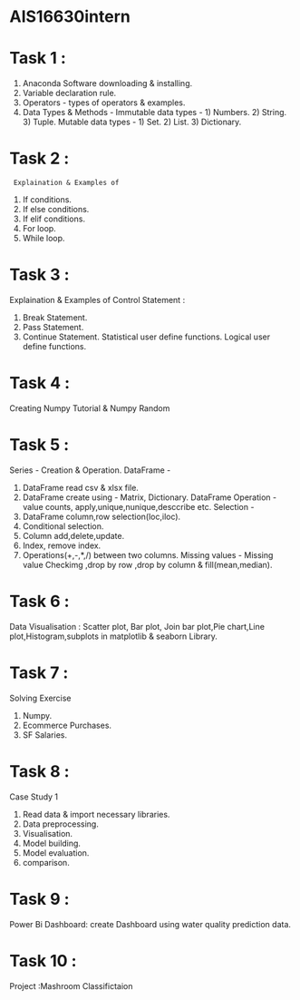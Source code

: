 # AIS16630intern
# Task 1 :
1. Anaconda Software downloading & installing.
2. Variable declaration rule.
4. Operators - types of operators & examples.
5. Data Types & Methods -
  Immutable data types - 1) Numbers. 2) String. 3)  Tuple.
   Mutable data types - 1) Set. 2) List. 3)  Dictionary.
# Task 2 : 
     Explaination & Examples of  
1. If conditions. 
2. If else conditions.
3. If elif conditions.
4. For loop.
5. While loop.
# Task 3 :
Explaination & Examples of 
Control Statement : 
1) Break Statement.
2) Pass Statement.
3) Continue Statement.
Statistical user define functions.
Logical user define functions.
# Task 4 :
Creating Numpy Tutorial & Numpy Random

# Task 5 : 
Series - Creation & Operation.
DataFrame - 
1) DataFrame read csv & xlsx file.
2) DataFrame create using - Matrix, Dictionary.
DataFrame Operation - value counts, apply,unique,nunique,desccribe etc.
Selection - 
1) DataFrame column,row selection(loc,iloc).
2) Conditional selection.
3) Column add,delete,update.
4) Index, remove index.
5) Operations(+,-,*,/) between two columns.
Missing values - Missing value Checkimg ,drop by row ,drop by column & fill(mean,median).
# Task 6 :
Data Visualisation : Scatter plot, Bar plot, Join bar plot,Pie chart,Line plot,Histogram,subplots in matplotlib & seaborn Library.
# Task 7 :
Solving Exercise
1) Numpy.
2) Ecommerce Purchases.
3) SF Salaries.
# Task 8 :
Case Study 1
1) Read data & import necessary libraries.
2) Data preprocessing.
3) Visualisation.
4) Model building.
5) Model evaluation.
6) comparison.
# Task 9 :
Power Bi Dashboard: create Dashboard using water quality prediction data.
# Task 10 : 
Project :Mashroom Classifictaion

